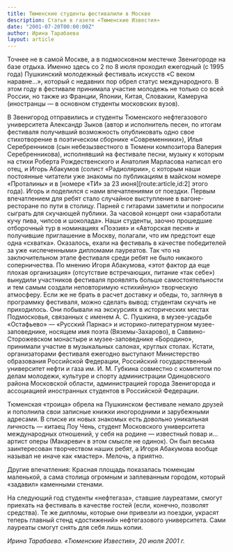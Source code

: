 ```yaml
---
title: Тюменские студенты фестивалили в Москве
description: Статья в газете «Тюменские Известия»
date: "2001-07-20T00:00:00Z"
author: Ирина Тарабаева
layout: article
---
```


Точнее не в самой Москве, а в подмосковном местечке Звенигороде на базе отдыха. Именно здесь со 2 по 8 июля проходил ежегодный (с 1995 года) Пушкинский молодежный фестиваль искусств «С веком наравне…», который с недавних пор обрел статус международного. В этом году в фестивале принимала участие молодежь не только со всей России, но также из Франции, Японии, Китая, Словакии, Камеруна (иностранцы — в основном студенты московских вузов).

В Звенигород отправились и студенты Тюменского нефтегазового университета Александр Зыков (автор и исполнитель песен, по итогам фестиваля получивший возможность опубликовать одно свое стихотворение в поэтическом сборнике «Современники»), Илья Серебренников (сын небезызвестного в Тюмени композитора Валерия Серебренникова), исполнявший на фестивале песни, музыку к которым на стихи Роберта Рождественского и Анатолия Марласова написал его отец, и Игорь Абакумов (солист «Радиолярии», с которым наши постоянные читатели уже знакомы по публикациям в майском номере «Проталины» и в [номере «ТИ» за 23 июня][route:article,id:2] этого года). Игорь и поделился с нами впечатлениями от  поездки. Первым впечатлением для ребят стало случайное выступление в вагоне-ресторане по пути в столицу. Парней с  гитарами заметили и попросили сыграть для скучающей публики. За часовой концерт они «заработали кучу пива, чипсов и шоколада». Наши  студенты, заочно прошедшие отборочный тур в номинациях «Поэзия» и «Авторская песня» и получившие приглашение в Москву, полагали, что им предстоит еще одна «схватка». Оказалось, ехали на фестиваль в качестве победителей за уже «испеченными» дипломами лауреатов. Так что на заключительном этапе фестиваля среди ребят не было никакого соперничества. По мнению Игоря Абакумова, «этот фактор да еще плохая организация» (отсутствие встречающих, питание «так себе») вынудили участников фестиваля проявлять больше самостоятельности и тем самым создали неповторимую «стихийную» творческую атмосферу. Если же не брать в расчет доставку и обеды, то, заглянув в программку фестиваля, можно сделать вывод: студентам скучать не приходилось. Они побывали на экскурсиях в исторических местах Подмосковья, связанных с именем А. С. Пушкина, в музее-усадьбе «Остафьево» — «Русский Парнас» и историко-литературном музее-заповеднике, носящем имя поэта (Вяземы-Захарово), в Саввино-Сторожевском монастыре и музее-заповеднике «Бородино», принимали участие в музыкальных салонах, круглых столах. Кстати, организаторами фестиваля ежегодно выступают Министерство образования Российской Федерации, Российский государственный университет нефти и газа им. И. М. Губкина совместно с комитетом по делам молодежи, культуре и спорту администрации Одинцовского района Московской области, администрацией города Звенигорода и ассоциацией иностранных студентов в Российской Федерации.

Тюменская «троица» обрела на Пушкинском фестивале немало друзей и пополнила свои записные книжки иногородними и зарубежными адресами. В списке их новых знакомых есть довольно уникальная личность — китаец Лоу Чень, студент Московского университета международных отношений, у себя на родине — известный повар и… артист оперы (Макаревич в этом смысле не одинок). Он был весьма заинтересован творчеством наших ребят, а Игоря Абакумова вообще называл не иначе как «мастер». Мелочь, а приятно.

Другие впечатления: Красная площадь показалась тюменцам маленькой, а сама столица огромным и заплеванным городом, который «задавил» каменными стенами.

На следующий год студенты «нефтегаза», ставшие лауреатами, смогут приехать на фестиваль в качестве гостей (если, конечно, позволят средства). Те же дипломы, которые они привезли из поездки, украсят теперь главный стенд «достижений» нефтегазового университета. Сами лауреаты смогут снять для себя лишь копии.

*Ирина Тарабаева. «Тюменские Известия», 20 июля 2001 г.*
